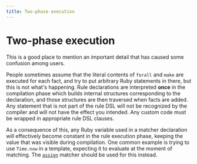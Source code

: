```yaml
---
title: Two-phase execution
---
```


# Two-phase execution

This is a good place to mention an important detail that has caused some confusion among users.

People sometimes assume that the literal contents of `forall` and `make` are executed for each fact, and try to put arbitrary Ruby statements in there, but this is not what's happening. Rule declarations are interpreted **once** in the compilation phase which builds internal structures corresponding to the declaration, and those structures are then traversed when facts are added. Any statement that is not part of the rule DSL will not be recognized by the compiler and will not have the effect you intended. Any custom code must be wrapped in appropriate rule DSL clauses.

As a consequence of this, any Ruby variable used in a matcher declaration will effectively become constant in the rule execution phase, keeping the value that was visible during compilation. One common example is trying to use `Time.now` in a template, expecting it to evaluate at the moment of matching. The [`assign`](../02-matchers.html#assign) matcher should be used for this instead.
